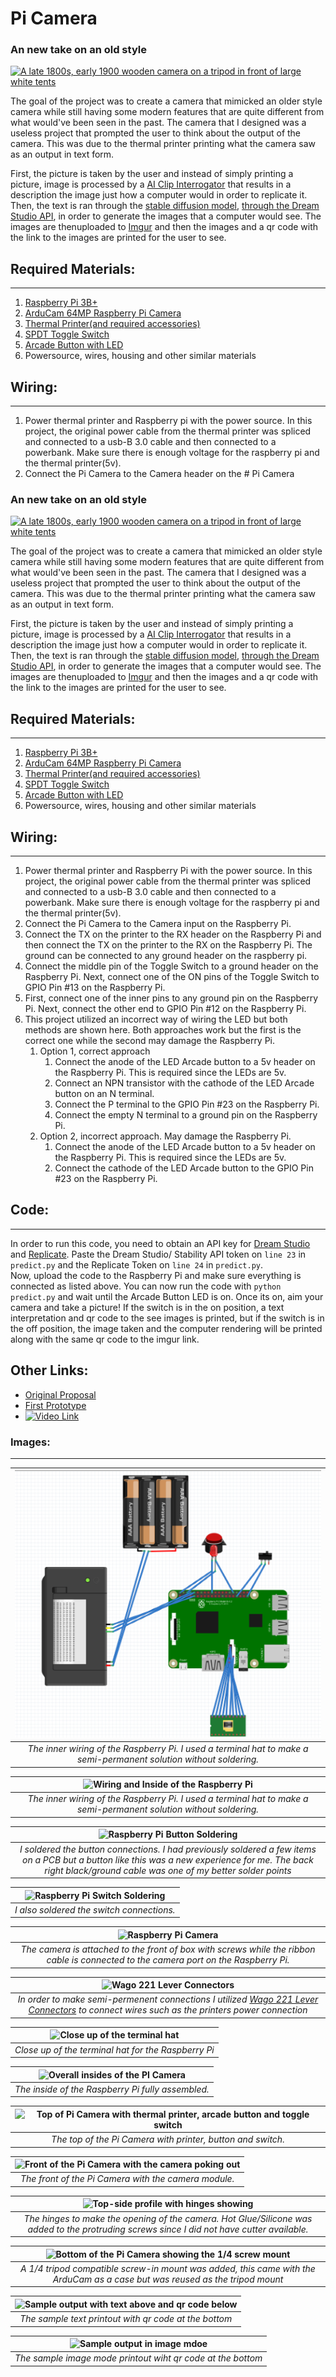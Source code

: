 # Pi Camera 
### An new take on an old style

[![A late 1800s, early 1900 wooden camera on a tripod in front of large white tents](https://images.unsplash.com/photo-1631917000500-2164cfacd584?ixlib=rb-4.0.3&ixid=MnwxMjA3fDB8MHxwaG90by1wYWdlfHx8fGVufDB8fHx8&auto=format&fit=crop&w=689&q=80 "Inspired by this camera")](https://unsplash.com/photos/mF8WrpQ4GVg)


The goal of the project was to create a camera that mimicked an older style camera while still having some modern features that are quite different from what would've been seen in the past. The camera that I designed was a useless project that prompted the user to think about the output of the camera. This was due to the thermal printer printing what the camera saw as an output in text form. 

First, the picture is taken by the user and instead of simply printing a picture, image is processed by a [AI Clip Interrogator](https://github.com/pharmapsychotic/clip-interrogator) that results in a description the image just how a computer would in order to replicate it. Then, the text is ran through the [stable diffusion model](https://github.com/CompVis/stable-diffusion), [through the Dream Studio API](https://beta.dreamstudio.ai/), in order to generate the images that a computer would see. The images are thenuploaded to [Imgur](https://imgur.com/) and then the images and a qr code with the link to the images are printed for the user to see. 

## Required Materials: 
------
1. [Raspberry Pi 3B+](https://www.adafruit.com/product/3775)
2. [ArduCam 64MP Raspberry Pi Camera](https://www.arducam.com/64mp-ultra-high-res-camera-raspberry-pi/)
3. [Thermal Printer(and required accessories)](https://www.adafruit.com/product/597)
4. [SPDT Toggle Switch](https://www.adafruit.com/product/3221)
5. [Arcade Button with LED ](https://www.adafruit.com/product/3430)
6. Powersource, wires, housing and other similar materials 

## Wiring:
------ 
1. Power thermal printer and Raspberry pi with the power source. In this project, the original power cable from the thermal printer was spliced and connected to a usb-B 3.0 cable and then connected to a powerbank. Make sure there is enough voltage for the raspberry pi and the thermal printer(5v).
2. Connect the Pi Camera to the Camera header on the # Pi Camera 
### An new take on an old style

[![A late 1800s, early 1900 wooden camera on a tripod in front of large white tents](https://images.unsplash.com/photo-1631917000500-2164cfacd584?ixlib=rb-4.0.3&ixid=MnwxMjA3fDB8MHxwaG90by1wYWdlfHx8fGVufDB8fHx8&auto=format&fit=crop&w=689&q=80 "Inspired by this camera")](https://unsplash.com/photos/mF8WrpQ4GVg)


The goal of the project was to create a camera that mimicked an older style camera while still having some modern features that are quite different from what would've been seen in the past. The camera that I designed was a useless project that prompted the user to think about the output of the camera. This was due to the thermal printer printing what the camera saw as an output in text form. 

First, the picture is taken by the user and instead of simply printing a picture, image is processed by a [AI Clip Interrogator](https://github.com/pharmapsychotic/clip-interrogator) that results in a description the image just how a computer would in order to replicate it. Then, the text is ran through the [stable diffusion model](https://github.com/CompVis/stable-diffusion), [through the Dream Studio API](https://beta.dreamstudio.ai/), in order to generate the images that a computer would see. The images are thenuploaded to [Imgur](https://imgur.com/) and then the images and a qr code with the link to the images are printed for the user to see. 

## Required Materials: 
------
1. [Raspberry Pi 3B+](https://www.adafruit.com/product/3775)
2. [ArduCam 64MP Raspberry Pi Camera](https://www.arducam.com/64mp-ultra-high-res-camera-raspberry-pi/)
3. [Thermal Printer(and required accessories)](https://www.adafruit.com/product/597)
4. [SPDT Toggle Switch](https://www.adafruit.com/product/3221)
5. [Arcade Button with LED ](https://www.adafruit.com/product/3430)
6. Powersource, wires, housing and other similar materials 

## Wiring:
------ 
1. Power thermal printer and Raspberry Pi with the power source. In this project, the original power cable from the thermal printer was spliced and connected to a usb-B 3.0 cable and then connected to a powerbank. Make sure there is enough voltage for the raspberry pi and the thermal printer(5v).
2. Connect the Pi Camera to the Camera input on the Raspberry Pi. 
3. Connect the TX on the printer to the RX header on the Raspberry Pi and then connect the TX on the printer to the RX on the Raspberry Pi. The ground can be connected to any ground header on the raspberry pi. 
4. Connect the middle pin of the Toggle Switch to a ground header on the Raspberry Pi. Next, connect one of the ON pins of the Toggle Switch to GPIO Pin #13 on the Raspberry Pi. 
5. First, connect one of the inner pins to any ground pin on the Raspberry Pi. Next, connect the other end to GPIO Pin #12 on the Raspberry Pi. 
6. This project utilized an incorrect way of wiring the LED but both methods are shown here. Both approaches work but the first is the correct one while the second may damage the Raspberry Pi.
    1. Option 1, correct approach
        1. Connect the anode of the LED Arcade button to a 5v header on the Raspberry Pi. This is required since the LEDs are 5v. 
        2. Connect an NPN transistor with the cathode of the LED Arcade button on an N terminal. 
        3. Connect the P terminal to the GPIO Pin #23 on the Raspberry Pi. 
        4. Connect the empty N terminal to a ground pin on the Raspberry Pi.  
    2. Option 2, incorrect approach. May damage the Raspberry Pi. 
        1. Connect the anode of the LED Arcade button to a 5v header on the Raspberry Pi. This is required since the LEDs are 5v. 
        2. Connect the cathode of the LED Arcade button to the GPIO Pin #23 on the Raspberry Pi.

## Code: 
------
In order to run this code, you need to obtain an API key for [Dream Studio](https://platform.stability.ai/docs/getting-started/authentication) and [Replicate](https://replicate.com/docs/get-started/python#authenticate). Paste the Dream Studio/ Stability API token on `line 23` in `predict.py` and the Replicate Token on `line 24` in `predict.py`.  
Now, upload the code to the Raspberry Pi and make sure everything is connected as listed above. You can now run the code with `python predict.py` and wait until the Arcade Button LED is on. Once its on, aim your camera and take a picture! If the switch is in the on position, a text interpretation and qr code to the see images is printed, but if the switch is in the off position, the image taken and the computer rendering will be printed along with the same qr code to the imgur link. 

## Other Links: 
* [Original Proposal](https://docs.google.com/presentation/d/1aYstJ0G2Fg-Bk03LoDEcICl-ishT3CIbPRFDL4NeB2E/edit#slide=id.p)
* [First Prototype](https://docs.google.com/document/d/1zMuN2FoyEu2WlAjWtQQX2DENBniZJCucgUigKJtUFb4/edit#heading=h.yzdpokwibilk)
* [![Video Link](images/P1210535.JPG)](https://drive.google.com/file/d/1BcAxTSqWPeH5n0e9MDv2Y_6GI90vkyOu/view?usp=share_link)

### Images: 
------
| ![Wiring Diagram ](images/diagram.png) | 
|:--:| 
| *The inner wiring of the Raspberry Pi. I used a terminal hat to make a semi-permanent solution without soldering.* |

| ![Wiring and Inside of the Raspberry Pi ](images/P1210505.JPG) | 
|:--:| 
| *The inner wiring of the Raspberry Pi. I used a terminal hat to make a semi-permanent solution without soldering.* |

| ![Raspberry Pi Button Soldering  ](images/P1210507.JPG) | 
|:--:| 
| *I soldered the button connections. I had previously soldered a few items on a PCB but a button like this was a new experience for me. The back right black/ground cable was one of my better solder points* |

| ![Raspberry Pi Switch Soldering  ](images/P1210514.JPG) | 
|:--:| 
| *I also soldered the switch connections.* |

| ![Raspberry Pi Camera](images/P1210527.JPG) | 
|:--:| 
| *The camera is attached to the front of box with screws while the ribbon cable is connected to the camera port on the Raspberry Pi.* |

| ![Wago 221 Lever Connectors](images/P1210524.JPG) | 
|:--:| 
| *In order to make semi-permenent connections I utilized [Wago 221 Lever Connectors](https://www.wago.com/us/discover-wire-and-splicing-connectors/221) to connect wires such as the printers power connection* |

| ![Close up of the terminal hat](images/P1210525.JPG) | 
|:--:| 
| *Close up of the terminal hat for the Raspberry Pi* |

| ![Overall insides of the PI Camera](images/P1210528.JPG) | 
|:--:| 
| *The inside of the Raspberry Pi fully assembled.* |

| ![Top of Pi Camera with thermal printer, arcade button and toggle switch](images/P1210531.JPG) | 
|:--:| 
| *The top of the Pi Camera with printer, button and switch.* |

| ![Front of the Pi Camera with the camera poking out](images/P1210532.JPG) | 
|:--:| 
| *The front of the Pi Camera with the camera module.* |

| ![Top-side profile with hinges showing](images/P1210533.JPG) | 
|:--:| 
| *The hinges to make the opening of the camera. Hot Glue/Silicone was added to the protruding screws since I did not have cutter available.* |

| ![Bottom of the Pi Camera showing the 1/4 screw mount](images/P1210534.JPG) | 
|:--:| 
| *A 1/4 tripod compatible screw-in mount was added, this came with the ArduCam as a case but was reused as the tripod mount* |

| ![Sample output with text above and qr code below](images/P1210544.JPG) | 
|:--:| 
| *The sample text printout with qr code at the bottom* |

| ![Sample output in image mdoe](images/P1210548.JPG) | 
|:--:| 
| *The sample image mode printout wiht qr code at the bottom* |



<!-- 
| ![Text](https://images.unsplash.com/photo-1631917000500-2164cfacd584?ixlib=rb-4.0.3&ixid=MnwxMjA3fDB8MHxwaG90by1wYWdlfHx8fGVufDB8fHx8&auto=format&fit=crop&w=689&q=80) |
| *Old Camera* | -->

